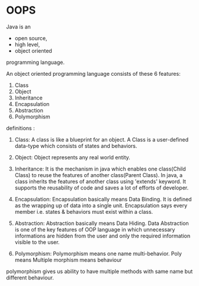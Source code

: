 # OOPS

Java is an 
- open source, 
- high level,
- object oriented

programming language.

An object oriented programming language consists of these 6 features:

1. Class
2. Object
3. Inheritance
4. Encapsulation
5. Abstraction
6. Polymorphism

definitions :

1. Class: A class is like a blueprint for an object.
A Class is a user-defined data-type which consists of states and behaviors.

2. Object: Object represents any real world entity.

3. Inheritance: It is the mechanism in java which enables one class(Child Class) to reuse the features of another class(Parent Class).
In java, a class inherits the features of another class using 'extends' keyword.
It supports the reusability of code and saves a lot of efforts of developer.


4. Encapsulation: Encapsulation basically means Data Binding.
It is defined as the wrapping up of data into a single unit.
Encapsulation says every member i.e. states & behaviors must exist within a class.


5. Abstraction: Abstraction basically means Data Hiding.
Data Abstraction is one of the key features of OOP language in which unnecessary 
informations are hidden from the user and only the required information visible to the user.


6. Polymorphism: Polymorphism means one name multi-behavior.
Poly means Multiple
morphism means behaviour

polymorphism gives us ability to have multiple methods with same name but different behaviour. 

